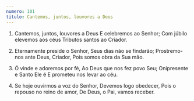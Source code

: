 ```yaml
---
numero: 101
titulo: Cantemos, juntos, louvores a Deus
---
```

1. Cantemos, juntos, louvores a Deus
   E celebremos ao Senhor;
   Com júbilo elevemos aos céus
   Tributos santos ao Criador.

2. Eternamente preside o Senhor,
   Seus dias não se findarão;
   Prostremo-nos ante Deus, Criador,
   Pois somos obra da Sua mão.

3. Ó vinde e adoremos por fé,
   Ao Deus que nos fez povo Seu;
   Onipresente e Santo Ele é
   E prometeu nos levar ao céu.

4. Se hoje ouvirmos a voz do Senhor,
   Devemos logo obedecer,
   Pois o repouso no reino de amor,
   De Deus, o Pai, vamos receber.
